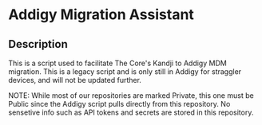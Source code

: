 # Addigy Migration Assistant

## Description
This is a script used to facilitate The Core's Kandji to Addigy MDM migration. This is a legacy script and is only still in Addigy for straggler devices, and will not be updated further.

NOTE: While most of our repositories are marked Private, this one must be Public since the Addigy script pulls directly from this repository. No sensetive info such as API tokens and secrets are stored in this repository.

